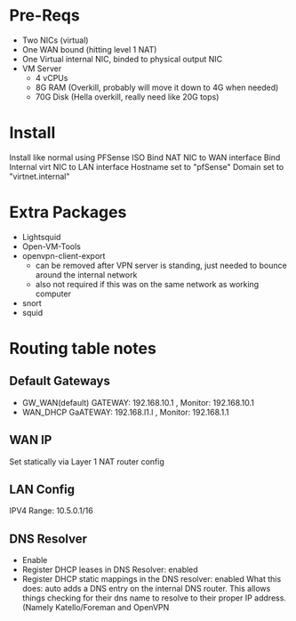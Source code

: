 # Pre-Reqs
* Two NICs (virtual)
* One WAN bound (hitting level 1 NAT)
* One Virtual internal NIC, binded to physical output NIC
* VM Server 
  * 4 vCPUs
  * 8G RAM (Overkill, probably will move it down to 4G when needed)
  * 70G Disk (Hella overkill, really need like 20G tops)
# Install
Install like normal using PFSense ISO
Bind NAT NIC to WAN interface
Bind Internal virt NIC to LAN interface
Hostname set to "pfSense"
Domain set to "virtnet.internal"

# Extra Packages
* Lightsquid
* Open-VM-Tools
* openvpn-client-export
  *  can be removed after VPN server is standing, just needed to bounce around the internal network
  *  also not required if this was on the same network as working computer
* snort
* squid

# Routing table notes
## Default Gateways
* GW_WAN(default) GATEWAY: 192.168.10.1 , Monitor: 192.168.10.1
* WAN_DHCP GaATEWAY: 192.168.l1.l , Monitor: 192.168.1.1
## WAN IP
Set statically via Layer 1 NAT router config
## LAN Config
IPV4 Range: 10.5.0.1/16
## DNS Resolver
* Enable
* Register DHCP leases in DNS Resolver: enabled
* Register DHCP static mappings in the DNS resolver: enabled
What this does: auto adds a DNS entry on the internal DNS router.  This allows things checking for their dns name to resolve to their proper IP address. (Namely Katello/Foreman and OpenVPN